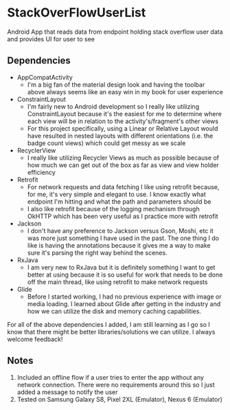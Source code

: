 # StackOverFlowUserList
Android App that reads data from endpoint holding stack overflow user data and provides UI for user to see

## Dependencies
- AppCompatActivity
  - I'm a big fan of the material design look and having the toolbar above always seems like an easy win in my book for user experience
- ConstraintLayout
  - I'm fairly new to Android development so I really like utilizing ConstraintLayout because it's the easiest for me to determine where each view will be in relation to the activity's/fragment's other views
  - For this project specifically, using a Linear or Relative Layout would have resulted in nested layouts with different orientations (i.e. the badge count views) which could get messy as we scale
- RecyclerView
  - I really like utilizing Recycler Views as much as possible because of how much we can get out of the box as far as view and view holder efficiency
- Retrofit
  - For network requests and data fetching I like using retrofit because, for me, it's very simple and elegant to use. I know exactly what endpoint I'm hitting and what the path and parameters should be
  - I also like retrofit because of the logging mechanism through OkHTTP which has been very useful as I practice more with retrofit
- Jackson
  - I don't have any preference to Jackson versus Gson, Moshi, etc it was more just something I have used in the past. The one thing I do like is having the annotations because it gives me a way to make sure it's parsing the right way behind the scenes.
- RxJava
  - I am very new to RxJava but it is definitely something I want to get better at using because it is so useful for work that needs to be done off the main thread, like using retrofit to make network requests
- Glide
  - Before I started working, I had no previous experience with image or media loading. I learned about Glide after getting in the industry and how we can utilize the disk and memory caching capabilities.
  
For all of the above dependencies I added, I am still learning as I go so I know that there might be better libraries/solutions we can utilize. I always welcome feedback!
## Notes

1. Included an offline flow if a user tries to enter the app without any network connection. There were no requirements around this so I just added a message to notify the user
2. Tested on Samsung Galaxy S8, Pixel 2XL (Emulator), Nexus 6 (Emulator)

